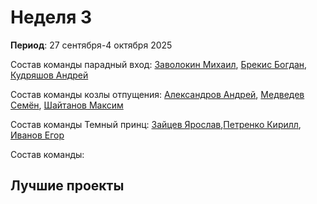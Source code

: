 # Неделя 3
**Период**: 27 сентября-4 октября 2025  

Состав команды парадный вход: [Заволокин Михаил](https://github.com/Sunder32), [Брекис Богдан](https://github.com/BrekisBog), [Кудряшов Андрей](https://github.com/Delta200513)

Состав команды козлы отпущения: [Александров Андрей](https://github.com/Freez0n), [Медведев Семён](https://github.com/Levington), [Шайтанов Максим](https://github.com/Infity0) 

Состав команды Темный принц: [Зайцев Ярослав](https://github.com/RifitGG),[Петренко Кирилл](), [Иванов Егор]()

Состав команды:

## Лучшие проекты

